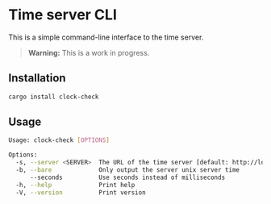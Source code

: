 # Time server CLI

This is a simple command-line interface to the time server.

> **Warning:** This is a work in progress.

## Installation

```sh
cargo install clock-check
```

## Usage

```sh
Usage: clock-check [OPTIONS]

Options:
  -s, --server <SERVER>  The URL of the time server [default: http://localhost:8000/time]
  -b, --bare             Only output the server unix server time
      --seconds          Use seconds instead of milliseconds
  -h, --help             Print help
  -V, --version          Print version
```
